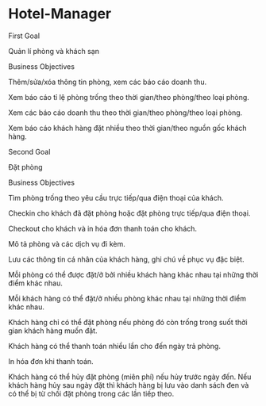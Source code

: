 # Hotel-Manager
First Goal

Quản lí phòng và khách sạn

Business Objectives

Thêm/sửa/xóa thông tin phòng, xem các báo cáo doanh thu.

Xem báo cáo tỉ lệ phòng trống theo thời gian/theo phòng/theo loại phòng.

Xem các báo cáo doanh thu theo thời gian/theo phòng/theo loại phòng.

Xem báo cáo khách hàng đặt nhiều theo thời gian/theo nguồn gốc khách hàng.

Second Goal

Đặt phòng

Business Objectives

Tìm phòng trống theo yêu cầu trực tiếp/qua điện thoại của khách.

Checkin cho khách đã đặt phòng hoặc đặt phòng trực tiếp/qua điện thoại.

Checkout cho khách và in hóa đơn thanh toán cho khách.

Mô tả phòng và các dịch vụ đi kèm.

Lưu các thông tin cá nhân của khách hàng, ghi chú về phục vụ đặc biệt.

Mỗi phòng có thể được đặt/ở bởi nhiều khách hàng khác nhau tại những thời điểm khác nhau.

Mỗi khách hàng có thể đặt/ở nhiều phòng khác nhau tại những thời điểm khác nhau.

Khách hàng chỉ có thể đặt phòng nếu phòng đó còn trống trong suốt thời gian khách hàng muốn đặt.

Khách hàng có thể thanh toán nhiều lần cho đến ngày trả phòng.

In hóa đơn khi thanh toán.

Khách hàng có thể hủy đặt phòng (miên phí) nếu hủy trước ngày đến. Nếu khách hàng hủy sau ngày đặt thì khách hàng bị lưu vào danh sách đen và có thể bị từ chối đặt phòng trong các lần tiếp theo.
